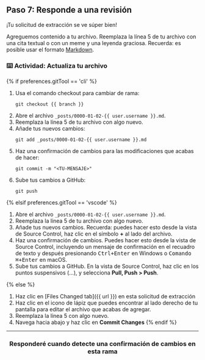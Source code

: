 ## Paso 7: Responde a una revisión

¡Tu solicitud de extracción se ve súper bien!

Agreguemos contenido a tu archivo. Reemplaza la línea 5 de tu archivo con una cita textual o con un meme y una leyenda graciosa. Recuerda: es posible usar el formato [Markdown](https://guides.github.com/features/mastering-markdown/).

### :keyboard: Actividad: Actualiza tu archivo

{% if preferences.gitTool == 'cli' %}
1. Usa el comando checkout para cambiar de rama:
    ```shell
    git checkout {{ branch }}
    ```
1. Abre el archivo `_posts/0000-01-02-{{ user.username }}.md`.
1. Reemplaza la línea 5 de tu archivo con algo nuevo.
1. Añade tus nuevos cambios:
    ```shell
    git add _posts/0000-01-02-{{ user.username }}.md
    ```
1. Haz una confirmación de cambios para las modificaciones que acabas de hacer:
    ```shell
    git commit -m "<TU-MENSAJE>"
    ```
1. Sube tus cambios a GitHub:
    ```shell
    git push
    ```

{% elsif preferences.gitTool == 'vscode' %}
1. Abre el archivo `_posts/0000-01-02-{{ user.username }}.md`.
1. Reemplaza la línea 5 de tu archivo con algo nuevo.
1. Añade tus nuevos cambios. Recuerda: puedes hacer esto desde la vista de Source Control, haz clic en el símbolo **+** al lado del archivo.
1. Haz una confirmación de cambios. Puedes hacer esto desde la vista de Source Control, incluyendo un mensaje de confirmación en el recuadro de texto y después presionando <kbd>Ctrl+Enter</kbd> en Windows o <kbd>Comando ⌘+Enter</kbd> en macOS.
1. Sube tus cambios a GitHub. En la vista de Source Control, haz clic en los puntos suspensivos (...), y selecciona **Pull, Push > Push**.

{% else %}
1. Haz clic en [Files Changed tab]({{ url }}) en esta solicitud de extracción
1. Haz clic en el icono de lápiz que puedes encontrar al lado derecho de tu pantalla para editar el archivo que acabas de agregar.
1. Reemplaza la línea 5 con algo nuevo.
1. Navega hacia abajo y haz clic en **Commit Changes**
{% endif %}

<hr>
<h3 align="center">Responderé cuando detecte una confirmación de cambios en esta rama</h3>
